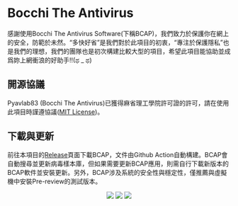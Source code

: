 # Bocchi The Antivirus
感謝使用Bocchi The Antivirus Software(下稱BCAP)，我們致力於保護你在網上的安全，防範於未然。“多快好省”是我們對於此項目的初衷，“專注於保護隱私”也是我們的理想，我們的團隊也是初次構建比較大型的項目，希望此項目能協助並成爲妳上網衝浪的好助手!!(ಥ _ ಥ)
## 開源協議
Pyavlab83 (Bocchi The Antivirus)已獲得麻省理工學院許可證的許可，請在使用此項目時謹遵協議([MIT License](https://github.com/JerryIs-strong/Bocchi_Antivirus_Software/blob/main/LICENSE))。
## 下載與更新
前往本項目的[Release](https://github.com/JerryIs-strong/Bocchi_The_Antivirus/releases/)頁面下載BCAP，文件由Github Action自動構建。BCAP會自動搜尋並更新病毒樣本庫，但如果需要更新BCAP應用，則需自行下載新版本的BCAP軟件並安裝更新。另外，BCAP涉及系統的安全性與穩定性，僅推薦與虛擬機中安裝Pre-review的測試版本。
<div align="center">
   <img src="https://img.shields.io/badge/python-3670A0?style=for-the-badge&logo=python&logoColor=ffdd54">
   <img src="https://img.shields.io/badge/Electron-191970?style=for-the-badge&logo=Electron&logoColor=white">
   <img src="https://img.shields.io/badge/github%20pages-121013?style=for-the-badge&logo=github&logoColor=white">
</div>
